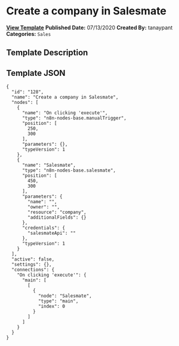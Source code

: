 # Create a company in Salesmate

**[View Template](https://n8n.io/workflows/500-/)**  **Published Date:** 07/13/2020  **Created By:** tanaypant  **Categories:** `Sales`  

## Template Description



## Template JSON

```
{
  "id": "128",
  "name": "Create a company in Salesmate",
  "nodes": [
    {
      "name": "On clicking 'execute'",
      "type": "n8n-nodes-base.manualTrigger",
      "position": [
        250,
        300
      ],
      "parameters": {},
      "typeVersion": 1
    },
    {
      "name": "Salesmate",
      "type": "n8n-nodes-base.salesmate",
      "position": [
        450,
        300
      ],
      "parameters": {
        "name": "",
        "owner": "",
        "resource": "company",
        "additionalFields": {}
      },
      "credentials": {
        "salesmateApi": ""
      },
      "typeVersion": 1
    }
  ],
  "active": false,
  "settings": {},
  "connections": {
    "On clicking 'execute'": {
      "main": [
        [
          {
            "node": "Salesmate",
            "type": "main",
            "index": 0
          }
        ]
      ]
    }
  }
}
```
